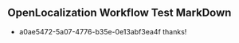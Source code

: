 ## OpenLocalization Workflow Test MarkDown
* a0ae5472-5a07-4776-b35e-0e13abf3ea4f thanks!

<!--HONumber=Aug16_HO1-->



